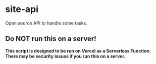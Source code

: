 # site-api

Open source API to handle some tasks.

## Do NOT run this on a server!

**This script is designed to be run on Vercel as a Serverless Function. There may be security issues if you run this on a server.**
